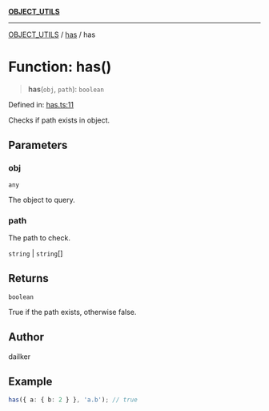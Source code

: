 [**OBJECT_UTILS**](../../README.md)

***

[OBJECT_UTILS](../../README.md) / [has](../README.md) / has

# Function: has()

> **has**(`obj`, `path`): `boolean`

Defined in: [has.ts:11](https://github.com/dailker/everyutil/blob/669c80948347059212c7a0ef09fd720ca9b1c411/src/object/has.ts#L11)

Checks if path exists in object.

## Parameters

### obj

`any`

The object to query.

### path

The path to check.

`string` | `string`[]

## Returns

`boolean`

True if the path exists, otherwise false.

## Author

dailker

## Example

```ts
has({ a: { b: 2 } }, 'a.b'); // true
```
